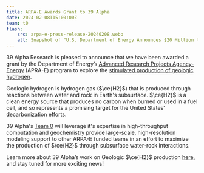 ```yaml
---
title: ARPA-E Awards Grant to 39 Alpha
date: 2024-02-08T15:00:00Z
team: t0
flash:
    src: arpa-e-press-release-20240208.webp
    alt: Snapshot of "U.S. Department of Energy Announces $20 Million to 16 Projects Spearheading Exploration of Geologic Hydrogen"
---
```

39 Alpha Research is pleased to announce that we have been awarded a grant by the Department of Energy’s [Advanced Research Projects Agency-Energy](https://arpa-e.energy.gov/) (APRA-E) program to explore the [stimulated production of geologic hydrogen](https://arpa-e.energy.gov/news-and-media/press-releases/us-department-energy-announces-20-million-16-projects-spearheading).

Geologic hydrogen is hydrogen gas ($\ce{H2}$) that is produced through reactions between water and rock in Earth's subsurface. $\ce{H2}$ is a clean energy source that produces no carbon when burned or used in a fuel cell, and so represents a promising target for the United States' decarbonization efforts.

39 Alpha's [Team 0](/team) will leverage it's expertise in high-throughput computation and geochemistry provide large-scale, high-resolution modeling support to other ARPA-E funded teams in an effort to maximize the production of $\ce{H2}$ through subsurface water-rock interactions.

Learn more about 39 Alpha’s work on Geologic $\ce{H2}$ production [here](/team/posts/2023-06-29-team-0-explores-hydrogen), and stay tuned for more exciting news!
